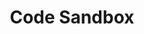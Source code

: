 ---
codehost: https://github.com/https://github.com/codesandbox/codesandbox-client
logohandle: codesandboxio
sort: codesandbox
title: Code Sandbox
twitter: https://x.com/codesandbox
website: https://codesandbox.io/index2
---